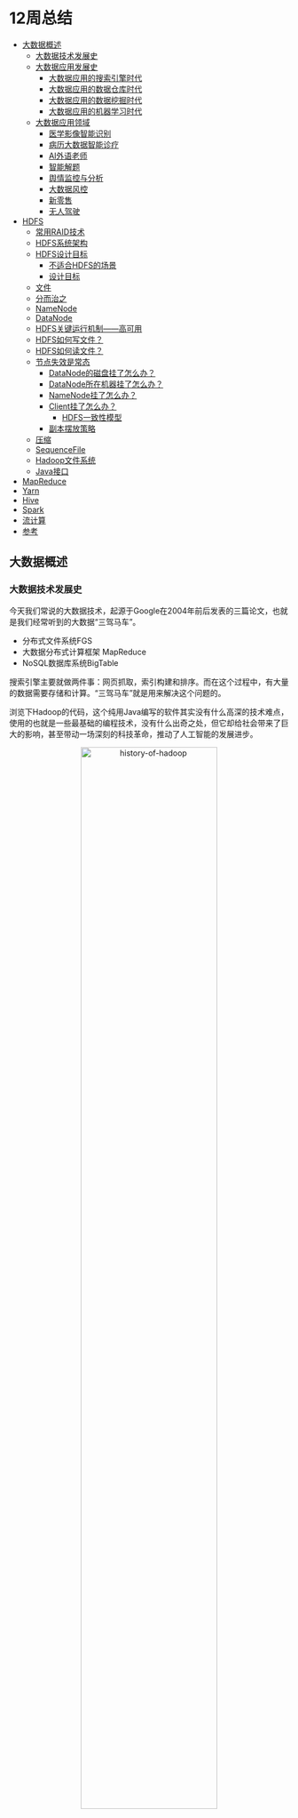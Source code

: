 # 12周总结

* [大数据概述](#大数据概述)
    * [大数据技术发展史](#大数据技术发展史)
    * [大数据应用发展史](#大数据应用发展史)
      * [大数据应用的搜索引擎时代](#大数据应用的搜索引擎时代)
      * [大数据应用的数据仓库时代](#大数据应用的数据仓库时代)
      * [大数据应用的数据挖掘时代](#大数据应用的数据挖掘时代)
      * [大数据应用的机器学习时代](#大数据应用的机器学习时代)
    * [大数据应用领域](#大数据应用领域)
      * [医学影像智能识别](#医学影像智能识别)
      * [病历大数据智能诊疗](#病历大数据智能诊疗)
      * [AI外语老师](#ai外语老师)
      * [智能解题](#智能解题)
      * [舆情监控与分析](#舆情监控与分析)
      * [大数据风控](#大数据风控)
      * [新零售](#新零售)
      * [无人驾驶](#无人驾驶)
* [HDFS](#hdfs)
    * [常用RAID技术](#常用raid技术)
    * [HDFS系统架构](#hdfs系统架构)
    * [HDFS设计目标](#hdfs设计目标)
      * [不适合HDFS的场景](#不适合hdfs的场景)
      * [设计目标](#设计目标)
    * [文件](#文件)
    * [分而治之](#分而治之)
    * [NameNode](#namenode)
    * [DataNode](#datanode)
    * [HDFS关键运行机制——高可用](#hdfs关键运行机制高可用)
    * [HDFS如何写文件？](#hdfs如何写文件)
    * [HDFS如何读文件？](#hdfs如何读文件)
    * [节点失效是常态](#节点失效是常态)
      * [DataNode的磁盘挂了怎么办？](#datanode的磁盘挂了怎么办)
      * [DataNode所在机器挂了怎么办？](#datanode所在机器挂了怎么办)
      * [NameNode挂了怎么办？](#namenode挂了怎么办)
      * [Client挂了怎么办？](#client挂了怎么办)
          * [HDFS一致性模型](#hdfs一致性模型)
      * [副本摆放策略](#副本摆放策略)
    * [压缩](#压缩)
    * [SequenceFile](#sequencefile)
    * [Hadoop文件系统](#hadoop文件系统)
    * [Java接口](#java接口)
* [MapReduce](#mapreduce)
* [Yarn](#yarn)
* [Hive](#hive)
* [Spark](#spark)
* [流计算](#流计算)
* [参考](#参考)

## 大数据概述

### 大数据技术发展史

今天我们常说的大数据技术，起源于Google在2004年前后发表的三篇论文，也就是我们经常听到的大数据“三驾马车”。

- 分布式文件系统FGS
- 大数据分布式计算框架 MapReduce
- NoSQL数据库系统BigTable

搜索引擎主要就做两件事：网页抓取，索引构建和排序。而在这个过程中，有大量的数据需要存储和计算。“三驾马车”就是用来解决这个问题的。

浏览下Hadoop的代码，这个纯用Java编写的软件其实没有什么高深的技术难点，使用的也就是一些最基础的编程技术，没有什么出奇之处，但它却给社会带来了巨大的影响，甚至带动一场深刻的科技革命，推动了人工智能的发展进步。

<div align=center>
<img src="./res/history-of-hadoop.png" alt="history-of-hadoop" width="70%;" />
</div>

Lucene开源项目的创始人Doug Cutting，当时正在开发开源搜索引擎Nutch，阅读了Google的论文后，根据论文原理初步实现了类似GFS和MapReduce的功能。

2006年，Doug Cutting将这些大数据相关的功能从Nutch分类出来，启动了一个独立的项目专门开发维护大数据技术，这就是后来赫赫有名的Hadoop，主要包括了Hadoop分布式文件系统HDFS和大数据计算引擎MapReduce。

Hadoop发布之后，Yahoo首先用了起来。

大概又过了一年到了2007年，百度和阿里巴巴也开始使用Hadoop进行大数据存储与计算。

2008年，Hadoop正式成为Apache的顶级项目，后来Doug Cutting本人也成为Apache基金会的主席。自从，Hadoop作为软件开发领域的一颗明星冉冉升起。

同年，专门运营Hadoop的商业公司Cloudera成立，Hadoop得到了进一步的商业支持。

这个时候，Yahoo的一些人觉得用MapReduce进行大数据编程太麻烦了，于是开发了Pig。Pig是一种脚本语言，使用类似SQL的语法，开发者可以用Pig脚本描述对大数据集的操作，Pig经过编译后会生成MapReduce程序，然后在Hadoop上运行。

编写Pig脚本虽然比直接用MapReduce编程容易，但是依然需要学习新的脚本语法。于是Facebook又发布了Hive。Hive支持使用SQL语法进行大数据计算，比如说你可以写一个Select语句进行数据查询，然后Hive会把SQL语句转成MapReduce的计算程序。这样，熟悉数据库的数据分析师和工程师便可以无门槛使用大数据进行数据分析和处理了。

Hive出现后极大程度地降低了Hadoop的使用难度，迅速得到开发者和企业的追捧。据说，2011年的时候，Facebook大数据平台上运行的作用90%都来源于Hive。

随后，众多Hadoop周边产品开始出现，大数据生态体系逐渐形成，其中包括：

- 专门将关系数据库中的数据导入导出到Hadoop平台的Sqoop
- 针对大规模日志进行分布式收集、聚合和传输的Flume
- MapReduce工作流调度引擎Oozie

在Hadoop早期，MapReduce既是一个执行引擎，又是一个调度框架，服务器集群的资源调度管理由MapReduce自己完成。但是这样不利于资源复用，也使得MapReduce非常臃肿。于是一个新项目启动了，将MapReduce执行引擎和资源调度分离开来，这就是Yarn。2012年，Yarn成为一个独立的项目开始运营，随后被各类大数据产品支持，成为大数据平台上最主流的资源调度系统。

<div align=center>
<img src="./res/hadoop-ecosystem.jpg" alt="hadoop-ecosystem" width="70%;" />
</div>

同样是在2012年，UC伯克利AMP实验室开发的Spark开始崭露头角。当时AMP实验室的马铁博士发现使用MapReduce进行机器学习的时候性能非常差，因为机器学习算法通常需要进行很多次的迭代计算，而MapReduce每执行一次Map和Reduce计算都需要重新启动一次作业，带来大量的无谓消耗。还有一点就是MapReduce主要使用磁盘作为存储介质，而2012年的时候内存已经突破容量和成本限制，成为数据运行过程中主要的存储介质。Spark一经推出，立即受到业界的追捧，并逐步替代MapReduce在企业应用中的地位。

一般来说，像MapReduce、Spark这类计算框架处理的业务场景都被称作批处理计算，因为它们通常针对以“天”为单位产生的数据进行一次计算，然后得到需要的结果，这中间计算需要花费的时间大概是几十分钟甚至更长的时间。因为计算的数据是非在线得到的实时数据，而是历史数据，所以这类计算也被称为大数据离线计算。

而在大数据领域，还有另一类应用场景，它们需要对实时产生的大量数据进行即时计算，相应地，有Storm、Flink、Spark Streaming等流计算框架来满足此类大数据应用的场景。流式计算要处理的数据是实时在线产生的数据，所以这类计算也被称为大数据实时计算。

NoSQL系统处理的主要也是大规模海量数据的存储与访问，所以也被归为大数据技术。NoSQL曾经在2011年左右非常火爆，涌现出HBase、Cassandra等许多优秀的产品，其中HBase是从Hadoop中分离出来的，基于HDFS的NoSQL系统。

上面这些基本上都可以归类为大数据引擎或者大数据框架。而大数据处理的主要应用场景包括数据分析、数据挖掘与机器学习。数据分析主要使用Hive、Spark SQL等SQL引擎完成；数据挖掘与机器学习则有专门的机器学习框架TensorFlow、Mahout以及MLlib等，内置了主要的机器学习和数据挖掘算法。

<div align=center>
<img src="./res/big-data-ecosystem.jpg" alt="big-data-ecosystem" width="70%;" />
</div>

### 大数据应用发展史

#### 大数据应用的搜索引擎时代

作为全球最大的搜索引擎公司，Google也是我们公认的大数据鼻祖，它存储着世界几乎所有可访问的网页，数目可能超过万亿规模，全部存储起来大约需要数万块磁盘。为了将这些文件存储起来，Google开发了GFS（Google File System），将数千台服务器上的数万块磁盘统一管理起来，然后当作一个文件系统，统一存储所有这些网页文件。

Google得到这些网页文件是要构建搜索引擎，需要对所有文件中的单词进行词频统计，然后根据PageRank算法计算网页排名。这中间，Google需要对这数万块磁盘上的文件进行计算处理，也正是这些需求，Google又开发了MapReduce大数据计算框架。

#### 大数据应用的数据仓库时代

曾经人们在进行数据分析与统计是，仅仅局限于数据库，在数据库的计算环境中对数据库中的数据表进行统计分析。并且受数据量和计算能力的限制，只能对最重要的数据进行统计和分析。这里所谓最重要的数据，通常指的是给老板看的数据和财务相关的数据。

而Hive可以在Hadoop上进行SQL操作，失效数据统计与分析。也就是说，可以用更低廉的价格获得比以往多的多的数据存储与计算能力。可以把运行日志、应用采集数据、数据库数据放到一起进行计算分析，获得以前无法得到的数据结果，企业的数据仓库也随之呈指数级膨胀。

不仅是老板，公司中每个普通员工，比如产品经理、运营人员、工程师，只要有数据访问权限，都可以提出分析需求，从大数据仓库中获得自己想要了解的数据分析结果。

#### 大数据应用的数据挖掘时代

很早以前商家就通过数据发现，买尿不湿的人通常也会买啤酒，于是精明的商家就把这两样商品放在一起，以促进销售。除了商品和商品有关系，还可以利用人和人之间的关系推荐商品。如果两个人购买的商品有很多都是类似甚至相同的，不管这两个人天南海北相隔多远，他们一定有某种关系，比如可能有差不多的教育背景、经济收入、兴趣爱好。根据这些关系，可以进行关联推荐，让他们看到自己感兴趣的商品。

大数据还可以将每个人身上的不同特性挖掘出来，打上各种各样的标签：90后、生活在一线城市、月收入1～2万、宅。。。这些标签组成用户画像，并且只要这样的标签足够多，就可以完整的描绘出一个人。除了商品销售，数据挖掘还可以用于人际关系挖掘。

#### 大数据应用的机器学习时代

人们很早就发现，数据中蕴含着规律，这个规律是所有数据都遵循的，过去发生的事情遵循这个规律，将要发生的事情也遵循这个规律。一旦找到这个规律，对于正在发生的事情，就可以按照这个规律进行预测。

在过去，受数据采集、存储、计算能力的限制，只能通过抽样的方式获取小部分数据，无法得到完整的、全局的、细节的规律。而现在有了大数据，可以把全部的历史数据都收集起来，统计其规律，进而预测正在发生的事情。

这就是机器学习。

### 大数据应用领域

#### 医学影像智能识别

图像识别是机器学习获得的重大突破之一，使用大量的图片数据进行深度机器学习训练，机器可以识别出特定的图像元素，比如猫或者人脸，当然也可以识别出病理特征。

比如X光片里的异常病灶位置，是可以通过机器学习智能识别出来的。甚至可以说医学影像智能识别在某些方面已经比一般医生拥有更高的读图识别能力。

#### 病历大数据智能诊疗

病历，特别是专家写的病历，本身就是一笔巨大的知识财富，利用大数据技术将这些知识进行处理、分析、统计、挖掘，可以构成一个病历知识库，可以分享给更多人，即构成一个智能辅助诊疗系统。

<div align=center>
<img src="./res/big-data-in-treatment.jpg" alt="big-data-in-treatment" width="70%;" />
</div>

#### AI外语老师

得益于语音识别和语音合成技术的成熟（语音识别与合成技术同样是利用大数据技术进行机器学习与训练），一些在线教育网站尝试用人工智能外语老师进行外语教学。这里面的原理其实并不复杂，聊天机器人技术已经普遍应用，只要将学习的知识点设计进聊天的过程中，就可以实现一个简单的AI外语老师。

#### 智能解题

比较简单的智能解题系统其实是利用搜索引擎技术，在收集大量的试题以及答案的基础上，进行试题匹配，将匹配成功的答案返回。这个过程看起来就像智能做题一样，表面看给个题目就能解出答案，而实际上只是找到答案。

进阶一点的智能解题系统，通过图像识别与自然语言处理（这两项技术依然使用大数据技术实现），进行相似性匹配。更改试题的部分数字、文字表述，但是不影响实质性解答思路，依然可以解答。

高阶的智能解题系统，利用神经网络机器学习技术，将试题的自然语言描述转化成形式语言，然后分析知识点和解题策略，进行自动推导，从而完成实质性的解题。

#### 舆情监控与分析

编写数据爬虫，实时爬取哥哥社交新媒体上的各种用户内容和媒体信息，然后通过自然语言处理，就可以进行情感分析、热点事件追踪等。舆情实时监控可用于商业领域，引导智能广告投放；可用于金融领域，辅助执行自动化股票、期权、数字货币交易；可用于社会管理，及时发现可能引发社会问题的舆论倾向。

在美国总统大选期间，候选人就曾雇佣大数据公司利用社交媒体的数据进行分析，发现选票可能摇摆的地区，有针对性前去进行竞选演讲。并利用大数据分析选民关注的话题，包装自己的竞选主张。

#### 大数据风控

在金融借贷中，如何识别出高风险用户，要求其提供更多抵押、支付更高利息、调整更低额度，甚至拒绝贷款，从而降低金融机构的风险。事实上，金融行业已经沉淀了大量的历史数据，利用这些数据进行计算，可以得到用户特征和风险指数的曲线（即风控模型）。当新用户申请贷款的时候，将该用户特征带入曲线进行计算，就可以得到该用户的风险指数，进而自动给出该用户的贷款策略。

#### 新零售

亚马逊Go无人店使用大量的摄像头，实时捕捉用户行为，判断用户取出还是放回商品、取了何种商品等。这实际上市大数据流计算与机器学习的结合，最终实现的购物效果是，无需排队买单，进去就拿东西，拿好了就走。

#### 无人驾驶

无人驾驶就是在人的驾驶过程中实时采集车辆周边数据和驾驶控制信息，然后通过机器学习，获得周边信息与驾驶方式的对应关系（自动驾驶模型）。然后将这个模型应用到无人驾驶汽车上，传感器获得车辆周边数据后，就可以通过自动驾驶模型计算出车辆控制信息（转向、刹车等）。

计算自动驾驶模型需要大量的数据，所以我们看到，这些无人驾驶创业公司都在不断攀比自己的训练数据有几十万公里、几百万公里，因为训练数据的量意味着模型的完善程度。

## HDFS

### 常用RAID技术

<div align=center>
<img src="../w07/res/raid.jpg" alt="raid" width="70%;" />
</div>

### HDFS系统架构

<div align=center>
<img src="../w07/res/hdfs-arch.jpg" alt="hdfs-arch" width="70%;" />
<img src="./res/hdfs-storage.jpg" alt="hdfs-storaget" width="70%;" />
</div>

### HDFS设计目标

HDFS 以**流式数据访问模式**存储**超大文件**，运行于**商用硬件**集群上。

#### 不适合HDFS的场景

- 低延迟的数据访问

- 大量小文件：超过NameNode的处理能力

- 多用户随机写入修改文件

HDFS为了做到可靠性（reliability）创建了多份数据块（data blocks）的复制（replicas），并将它们放置在服务器群的计算节点中（compute nodes），MapReduce就可以在它们所在节点上处理这些数据了。

<div align=center>
<img src="./res/hdfs-process.jpg" alt="hdfs-process" width="70%;" />
</div>

#### 设计目标

假设：节点失效是常态

理想：

1. 任何一个节点失效，不影响HDFS服务
2. HDFS可以自动完成副本的复制

### 文件

文件切分成块（默认大小64M），以块为单位，每个块有多个副本存储在不同的机器上，副本数可以在文件生成时指定（默认值3）。

NameNode是主节点，存储文件的元数据如文件名，文件目录结构，文件属性（生成时间，副本数，文件权限），以及每个文件的块列表以及块所在的DataNode等。

DataNode在本地文件系统存储文件块数据，以及块数据的校验和。可以创建、删除、移动或重命名文件，当文件创建、写入和关闭之后不能修改文件内容。

### 分而治之

TBD

### NameNode

NameNode是一个中心服务器，负责管理文件系统的名字空间（namespace）以及客户端对文件的访问。

文件操作，NameNode负责文件元数据的操作，DataNode负责处理文件内容的读写请求，与文件内容相关的数据流不经过NameNode，只会询问它与哪个DataNode联系。这样避免NameNode成为系统的瓶颈。

副本存放在哪些DataNode上由NameNode来控制，根据全局情况做出块放置决定，读取文件时NameNode尽量让用户先读取最近的副本，降低带块消耗的读取时延

NameNode全权管理数据块的复制，它周期性地从集群中的每个DataNode接收心跳信号和块状态报告（blockreport）。接收到心跳信号意味着该DataNode节点工作正常。块状态报告包含了一个该DataNode上所有数据块的列表。

### DataNode

一个数据块DataNode以文件存储在磁盘上，包括两个文件，一个是数据本身，一个是元数据包括数据块的长度，块数据的校验和，以及时间戳。

DataNode启动后向NameNode注册，通过后，周期性（每小时）的向NameNode上报所有的块信息。

心跳是每3秒一次，心跳返回结果带有NameNode给该DataNode的命令如复制块数据到另一台机器，或删除某个数据块。如果超过10分钟没有收到某个DataNode的心跳，则认为该节点不可用。

集群运行中可以安全加入和退出一些机器。

### HDFS关键运行机制——高可用

集群由一个NameNode和多个DataNode组成

- 数据复制（冗余机制）
- 故障检测
- DataNode

  - 心跳包

  - 块报告

  - 数据完整性检测
- NameNode
  - 日志文件
  - 镜像文件
- 空间回收机制

### HDFS如何写文件？

<div align=center>
<img src="./res/hdfs-write-file.jpg" alt="hdfs-write-file" width="48%;" />
<img src="./res/hdfs-write-block.jpg" alt="hdfs-write-block" width="48%;" />
</div>

- 使用HDFS提供的客户端开发库Client，向远程的NameNode发起RPC请求；
- NameNode会检查要创建的文件是否已经存在，创建者是否有权限进行操作，成功则会为文件创建一个记录，否则会让客户端抛出异常；
- 当客户端开始写入文件的时候，开发库会将文件切分成多个packets，并在内部以数据队列“data queue”的形式管理这些packets，并向NameNode申请新的blocks，获取用来存储replicas的合适的DataNode列表，列表的大小根据在NameNode中对replication的设置而定。
- 开始以pipeline的形式将packets写入所有的replicas中。开发库把packet以流的方式写入第一个DataNode，该DataNode把这个packet存储之后，再将它传递给在此pipeline中的下一个DataNode，直到最后一个DataNode，这种写数据的方式呈流水线的形式。
- 最后一个DataNode成功存储之后会返回一个ack packet，在pipeline里传递至客户端，在客户端的开发库内部维护着“ack queue”，成功收到DataNode返回的ack packet后会从“ack queue”移除相应的packet。
- 如果传输过程中，有某个DataNode出现了故障，那么当前的pipeline会被关闭，出现故障的DataNode会从当前的pipeline中移除，剩余的block会继续在剩下的DataNode中以pipeline的形式传输，同时NameNode会分配一个新的DataNode，保持replicas设定的数量。

### HDFS如何读文件？

<div align=center>
<img src="./res/hdfs-read-file.jpg" alt="hdfs-read-file" width="70%;" />
</div>

- 使用HDFS提供的客户端开发库Client，向远程的NameNode发起RPC请求；
- NameNode会视情况返回文件的部分或者全部block列表，对于每个block，NameNode都会返回有该block拷贝的DataNode地址；
- 客户端开发库Client会选取离客户端最接近的DataNode来读取block；如果客户端本身就是DataNode，那么将从本地直接获取数据。
- 读取完当前block的数据后，关闭与当前的DataNode连接，并为读取下一个block寻找最佳的DataNode；
- 当读取列表的block后，且文件读取还没有结束，客户端开发库会继续向NameNode获取下一批的block列表；
- 读取完一个block都会进行checksum验证，如果读取DataNode时出现错误，客户端会通知NameNode，然后再从下一个拥有该block拷贝的DataNode继续读。

### 节点失效是常态

#### DataNode的磁盘挂了怎么办？

- DataNode正常服务
- 坏掉的磁盘上的数据尽快通知NameNode

#### DataNode所在机器挂了怎么办？

DataNode每3秒向NameNode发送心跳，如果10分钟DataNode没有向NameNode发送心跳，则NameNode认为该DataNode已经挂了，NameNode将取出该DataNode上对应的block，对其进行复制。

#### NameNode挂了怎么办？

持久化元数据

- 操作日志edit log
  - 记录文件创建、删除、修改文件属性下等操作
- fsimage
  - 包含完整的命名空间
  - file - block的映射关系
  - 文件的属性（ACL、quota、修改时间等）

<div align=center>
<img src="./res/hdfs-ha-namenode.jpg" alt="hdfs-ha-namenode" width="70%;" />
</div>

#### Client挂了怎么办？

一致性问题

<div align=center>
<img src="./res/hdfs-client-down.jpg" alt="hdfs-client-down" width="70%;" />
</div>

##### HDFS一致性模型

- 文件创建以后，不保证在NameNode立即可见，即使文件刷新并存储，文件长度依然可能为0；
- 当写入数据超过一个block后，新的reader可以看见第一个block，reader不能看见当前正在写入的block；
- HDFS提供sync()方法强制缓存与数据节点同步，sync()调用成功后，当前写入数据对所有reader可见且一致；
- 调用sync()会导致额外的开销。

#### 副本摆放策略

<div align=center>
<img src="./res/hdfs-replica.jpg" alt="hdfs-replica" width="70%;" />
</div>

### 压缩

减少存储所需的磁盘空间

加速数据在网络和磁盘上的传输

<div align=center>
<img src="./res/hdfs-compression.jpg" alt="hdfs-compression" width="70%;" />
</div>

### SequenceFile

<div align=center>
<img src="./res/hdfs-sequence-file.jpg" alt="hdfs-sequence-file" width="70%;" />
</div>

### Hadoop文件系统


### Java接口


## MapReduce

## Yarn

## Hive

## Spark

## 流计算



## 参考

